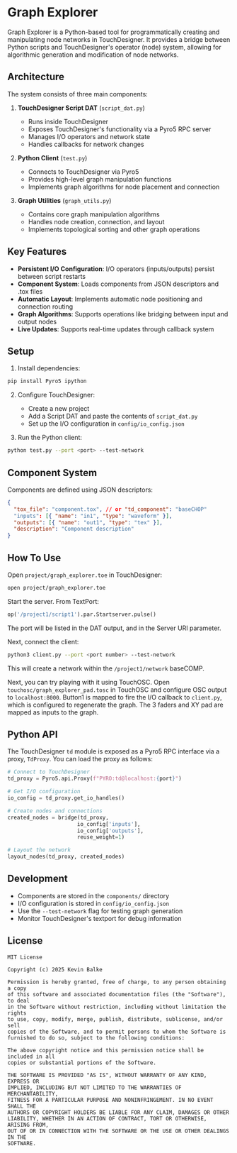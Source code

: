# Graph Explorer

Graph Explorer is a Python-based tool for programmatically creating and
manipulating node networks in TouchDesigner. It provides a bridge between Python
scripts and TouchDesigner's operator (node) system, allowing for algorithmic
generation and modification of node networks.

## Architecture

The system consists of three main components:

1. **TouchDesigner Script DAT** (`script_dat.py`)

   - Runs inside TouchDesigner
   - Exposes TouchDesigner's functionality via a Pyro5 RPC server
   - Manages I/O operators and network state
   - Handles callbacks for network changes

2. **Python Client** (`test.py`)

   - Connects to TouchDesigner via Pyro5
   - Provides high-level graph manipulation functions
   - Implements graph algorithms for node placement and connection

3. **Graph Utilities** (`graph_utils.py`)
   - Contains core graph manipulation algorithms
   - Handles node creation, connection, and layout
   - Implements topological sorting and other graph operations

## Key Features

- **Persistent I/O Configuration**: I/O operators (inputs/outputs) persist
  between script restarts
- **Component System**: Loads components from JSON descriptors and .tox files
- **Automatic Layout**: Implements automatic node positioning and connection
  routing
- **Graph Algorithms**: Supports operations like bridging between input and
  output nodes
- **Live Updates**: Supports real-time updates through callback system

## Setup

1. Install dependencies:

```bash
pip install Pyro5 ipython
```

2. Configure TouchDesigner:

   - Create a new project
   - Add a Script DAT and paste the contents of `script_dat.py`
   - Set up the I/O configuration in `config/io_config.json`

3. Run the Python client:

```bash
python test.py --port <port> --test-network
```

## Component System

Components are defined using JSON descriptors:

```json
{
  "tox_file": "component.tox", // or "td_component": "baseCHOP"
  "inputs": [{ "name": "in1", "type": "waveform" }],
  "outputs": [{ "name": "out1", "type": "tex" }],
  "description": "Component description"
}
```

## How To Use

Open `project/graph_explorer.toe` in TouchDesigner:

```sh
open project/graph_explorer.toe
```

Start the server. From TextPort:

```python
op('/project1/script1').par.Startserver.pulse()
```

The port will be listed in the DAT output, and in the Server URI parameter.

Next, connect the client:

```sh
python3 client.py --port <port number> --test-network
```

This will create a network within the `/project1/network` baseCOMP.

Next, you can try playing with it using TouchOSC. Open `touchosc/graph_explorer_pad.tosc` in TouchOSC and configure OSC output to `localhost:8000`. Button1 is mapped to fire the I/O callback to `client.py`, which is configured to regenerate the graph. The 3 faders and XY pad are mapped as inputs to the graph.

## Python API

The TouchDesigner `td` module is exposed as a Pyro5 RPC interface via a proxy, `TdProxy`. You can load the proxy as follows:

```python
# Connect to TouchDesigner
td_proxy = Pyro5.api.Proxy(f"PYRO:td@localhost:{port}")

# Get I/O configuration
io_config = td_proxy.get_io_handles()

# Create nodes and connections
created_nodes = bridge(td_proxy,
                      io_config['inputs'],
                      io_config['outputs'],
                      reuse_weight=1)

# Layout the network
layout_nodes(td_proxy, created_nodes)
```

## Development

- Components are stored in the `components/` directory
- I/O configuration is stored in `config/io_config.json`
- Use the `--test-network` flag for testing graph generation
- Monitor TouchDesigner's textport for debug information

## License

```
MIT License

Copyright (c) 2025 Kevin Balke

Permission is hereby granted, free of charge, to any person obtaining a copy
of this software and associated documentation files (the "Software"), to deal
in the Software without restriction, including without limitation the rights
to use, copy, modify, merge, publish, distribute, sublicense, and/or sell
copies of the Software, and to permit persons to whom the Software is
furnished to do so, subject to the following conditions:

The above copyright notice and this permission notice shall be included in all
copies or substantial portions of the Software.

THE SOFTWARE IS PROVIDED "AS IS", WITHOUT WARRANTY OF ANY KIND, EXPRESS OR
IMPLIED, INCLUDING BUT NOT LIMITED TO THE WARRANTIES OF MERCHANTABILITY,
FITNESS FOR A PARTICULAR PURPOSE AND NONINFRINGEMENT. IN NO EVENT SHALL THE
AUTHORS OR COPYRIGHT HOLDERS BE LIABLE FOR ANY CLAIM, DAMAGES OR OTHER
LIABILITY, WHETHER IN AN ACTION OF CONTRACT, TORT OR OTHERWISE, ARISING FROM,
OUT OF OR IN CONNECTION WITH THE SOFTWARE OR THE USE OR OTHER DEALINGS IN THE
SOFTWARE.
```
